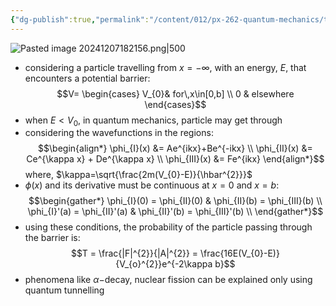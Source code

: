 ```yaml
---
{"dg-publish":true,"permalink":"/content/012/px-262-quantum-mechanics/term-1/b-introduction/px-262-b5-quantum-tunnelling/","noteIcon":"1","created":"2025-08-27T13:14:15.796+01:00","updated":"2024-12-07T18:22:00.000+00:00"}
---
```


![Pasted image 20241207182156.png|500](/img/user/pics/Pasted%20image%2020241207182156.png)

- considering a particle travelling from $x= -\infty$, with an energy, $E$, that encounters a potential barrier: 
  $$V= \begin{cases} V_{0}& for\,x\in[0,b] \\ 0 & elsewhere \end{cases}$$
- when $E<V_{0}$, in quantum mechanics, particle may get through
- considering the wavefunctions in the regions:
$$\begin{align*}
	\phi_{I}(x) &= Ae^{ikx}+Be^{-ikx} \\
	\phi_{II}(x) &= Ce^{\kappa x} + De^{\kappa x} \\
	\phi_{III}(x) &= Fe^{ikx}
\end{align*}$$
	where, $\kappa=\sqrt{\frac{2m(V_{0}-E)}{\hbar^{2}}}$
- $\phi(x)$ and its derivative must be continuous at $x=0$ and $x=b:$ 
$$\begin{gather*}
	\phi_{I}(0) = \phi_{II}(0) & \phi_{II}(b) = \phi_{III}(b) \\
	\phi_{I}'(a) = \phi_{II}'(a) & \phi_{II}'(b) = \phi_{III}'(b) \\
\end{gather*}$$
- using these conditions, the probability of the particle passing through the barrier is: 
  $$T = \frac{|F|^{2}}{|A|^{2}} = \frac{16E(V_{0}-E)}{V_{o}^{2}}e^{-2\kappa b}$$
- phenomena like $\alpha-$decay, nuclear fission can be explained only using quantum tunnelling
